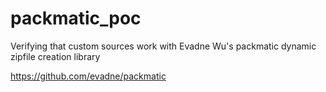 # packmatic_poc

Verifying that custom sources work with Evadne Wu's packmatic dynamic zipfile creation library 

https://github.com/evadne/packmatic
